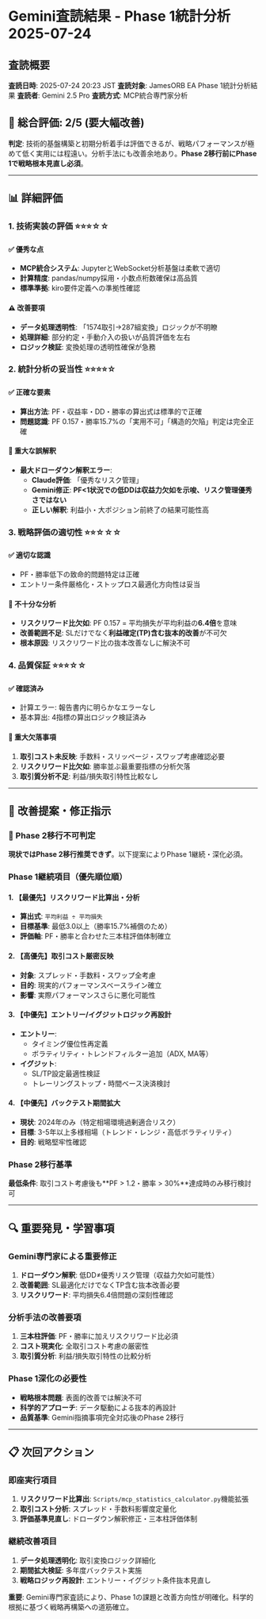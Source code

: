 # Gemini査読結果 - Phase 1統計分析 2025-07-24

## 査読概要
**査読日時**: 2025-07-24 20:23 JST
**査読対象**: JamesORB EA Phase 1統計分析結果
**査読者**: Gemini 2.5 Pro
**査読方式**: MCP統合専門家分析

## 🎯 総合評価: 2/5 (要大幅改善)

**判定**: 技術的基盤構築と初期分析着手は評価できるが、戦略パフォーマンスが極めて低く実用には程遠い。分析手法にも改善余地あり。**Phase 2移行前にPhase 1で戦略根本見直し必須**。

---

## 📊 詳細評価

### 1. 技術実装の評価 ⭐⭐⭐☆☆

#### ✅ 優秀な点
- **MCP統合システム**: JupyterとWebSocket分析基盤は柔軟で適切
- **計算精度**: pandas/numpy採用・小数点桁数確保は高品質
- **標準準拠**: kiro要件定義への準拠性確認

#### ⚠️ 改善要項
- **データ処理透明性**: 「1574取引→287組変換」ロジックが不明瞭
- **処理詳細**: 部分約定・手動介入の扱いが品質評価を左右
- **ロジック検証**: 変換処理の透明性確保が急務

### 2. 統計分析の妥当性 ⭐⭐⭐⭐☆

#### ✅ 正確な要素
- **算出方法**: PF・収益率・DD・勝率の算出式は標準的で正確
- **問題認識**: PF 0.157・勝率15.7%の「実用不可」「構造的欠陥」判定は完全正確

#### 🚨 重大な誤解釈
- **最大ドローダウン解釈エラー**:
  - **Claude評価**: 「優秀なリスク管理」
  - **Gemini修正**: **PF<1状況での低DDは収益力欠如を示唆、リスク管理優秀さではない**
  - **正しい解釈**: 利益小・大ポジション前終了の結果可能性高

### 3. 戦略評価の適切性 ⭐⭐☆☆☆

#### ✅ 適切な認識
- PF・勝率低下の致命的問題特定は正確
- エントリー条件厳格化・ストップロス最適化方向性は妥当

#### 🚨 不十分な分析
- **リスクリワード比欠如**: PF 0.157 = 平均損失が平均利益の**6.4倍**を意味
- **改善範囲不足**: SLだけでなく**利益確定(TP)含む抜本的改善**が不可欠
- **根本原因**: リスクリワード比の抜本改善なしに解決不可

### 4. 品質保証 ⭐⭐⭐☆☆

#### ✅ 確認済み
- 計算エラー: 報告書内に明らかなエラーなし
- 基本算出: 4指標の算出ロジック検証済み

#### 🚨 重大欠落事項
1. **取引コスト未反映**: 手数料・スリッページ・スワップ考慮確認必要
2. **リスクリワード比欠如**: 勝率並ぶ最重要指標の分析欠落
3. **取引質分析不足**: 利益/損失取引特性比較なし

---

## 🎯 改善提案・修正指示

### 🚨 Phase 2移行不可判定
**現状ではPhase 2移行推奨できず**。以下提案によりPhase 1継続・深化必須。

### Phase 1継続項目（優先順位順）

#### 1. 【最優先】リスクリワード比算出・分析
- **算出式**: `平均利益 ÷ 平均損失`
- **目標基準**: 最低3.0以上（勝率15.7%補償のため）
- **評価軸**: PF・勝率と合わせた三本柱評価体制確立

#### 2. 【高優先】取引コスト厳密反映
- **対象**: スプレッド・手数料・スワップ全考慮
- **目的**: 現実的パフォーマンスベースライン確立
- **影響**: 実際パフォーマンスさらに悪化可能性

#### 3. 【中優先】エントリー/イグジットロジック再設計
- **エントリー**:
  - タイミング優位性再定義
  - ボラティリティ・トレンドフィルター追加（ADX, MA等）
- **イグジット**:
  - SL/TP設定最適性検証
  - トレーリングストップ・時間ベース決済検討

#### 4. 【中優先】バックテスト期間拡大
- **現状**: 2024年のみ（特定相場環境過剰適合リスク）
- **目標**: 3-5年以上多様相場（トレンド・レンジ・高低ボラティリティ）
- **目的**: 戦略堅牢性確認

### Phase 2移行基準
**最低条件**: 取引コスト考慮後も**PF > 1.2・勝率 > 30%**達成時のみ移行検討可

---

## 🔍 重要発見・学習事項

### Gemini専門家による重要修正
1. **ドローダウン解釈**: 低DD≠優秀リスク管理（収益力欠如可能性）
2. **改善範囲**: SL最適化だけでなくTP含む抜本改善必要
3. **リスクリワード**: 平均損失6.4倍問題の深刻性確認

### 分析手法の改善要項
1. **三本柱評価**: PF・勝率に加えリスクリワード比必須
2. **コスト現実化**: 全取引コスト考慮の厳密性
3. **取引質分析**: 利益/損失取引特性の比較分析

### Phase 1深化の必要性
- **戦略根本問題**: 表面的改善では解決不可
- **科学的アプローチ**: データ駆動による抜本的再設計
- **品質基準**: Gemini指摘事項完全対応後のPhase 2移行

---

## 📋 次回アクション

### 即座実行項目
1. **リスクリワード比算出**: `Scripts/mcp_statistics_calculator.py`機能拡張
2. **取引コスト分析**: スプレッド・手数料影響度定量化
3. **評価基準見直し**: ドローダウン解釈修正・三本柱評価体制

### 継続改善項目
1. **データ処理透明化**: 取引変換ロジック詳細化
2. **期間拡大検証**: 多年度バックテスト実施
3. **戦略ロジック再設計**: エントリー・イグジット条件抜本見直し

**重要**: Gemini専門家査読により、Phase 1の課題と改善方向性が明確化。科学的根拠に基づく戦略再構築への道筋確立。
